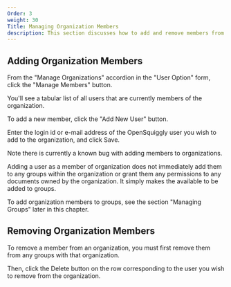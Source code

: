 ```yaml
---
Order: 3
weight: 30
Title: Managing Organization Members
description: This section discusses how to add and remove members from organizations.
---
```

## Adding Organization Members

From the "Manage Organizations" accordion in the "User Option" form, click the
"Manage Members" button.

You'll see a tabular list of all users that are currently members of the organization.

To add a new member, click the "Add New User" button.

Enter the login id or e-mail address of the OpenSquiggly user you wish to add to
the organization, and click Save.

Note there is currently a known bug with adding members to organizations.

Adding a user as a member of organization does not immediately add them to any groups
within the organization or grant them any permissions to any documents owned by the
organization. It simply makes the available to be added to groups.

To add organization members to groups, see the section "Managing Groups" later in this
chapter.

## Removing Organization Members

To remove a member from an organization, you must first remove them from any groups
with that organization.

Then, click the Delete button on the row corresponding to the user you wish to remove
from the organization.
